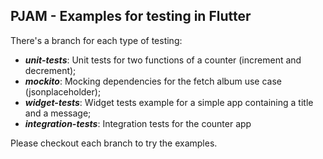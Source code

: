 ## PJAM - Examples for testing in Flutter

There's a branch for each type of testing:
- ***unit-tests***: Unit tests for two functions of a counter (increment and decrement);
- ***mockito***: Mocking dependencies for the fetch album use case (jsonplaceholder);
- ***widget-tests***: Widget tests example for a simple app containing a title and a message;
- ***integration-tests***: Integration tests for the counter app

Please checkout each branch to try the examples.
